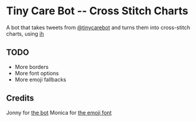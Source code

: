 # Tiny Care Bot -- Cross Stitch Charts

A bot that takes tweets from [@tinycarebot](https://twitter.com/tinycarebot) and turns them into cross-stitch charts, using [ih](https://pypi.org/project/ih)

## TODO

 * More borders
 * More font options
 * More emoji fallbacks

## Credits

Jonny for [the bot](https://twitter.com/tinycarebot)
Monica for [the emoji font](https://meowni.ca/posts/og-emoji-font/)
